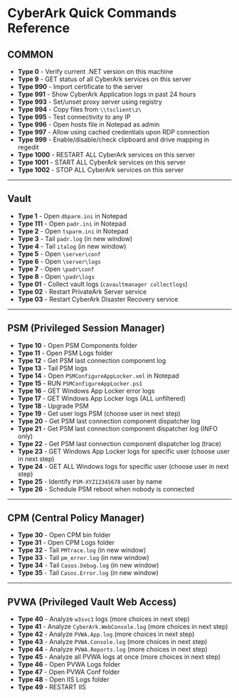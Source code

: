 # CyberArk Quick Commands Reference

## COMMON
- **Type 0** - Verify current .NET version on this machine  
- **Type 9** - GET status of all CyberArk services on this server  
- **Type 990** - Import certificate to the server  
- **Type 991** - Show CyberArk Application logs in past 24 hours  
- **Type 993** - Set/unset proxy server using registry  
- **Type 994** - Copy files from `\\tsclient\z\`  
- **Type 995** - Test connectivity to any IP  
- **Type 996** - Open hosts file in Notepad as admin  
- **Type 997** - Allow using cached credentials upon RDP connection  
- **Type 999** - Enable/disable/check clipboard and drive mapping in regedit  
- **Type 1000** - RESTART ALL CyberArk services on this server  
- **Type 1001** - START ALL CyberArk services on this server  
- **Type 1002** - STOP ALL CyberArk services on this server  

---

## Vault
- **Type 1** - Open `dbparm.ini` in Notepad  
- **Type 111** - Open `padr.ini` in Notepad  
- **Type 2** - Open `tsparm.ini` in Notepad  
- **Type 3** - Tail `padr.log` (in new window)  
- **Type 4** - Tail `italog` (in new window)  
- **Type 5** - Open `\server\conf`  
- **Type 6** - Open `\server\logs`  
- **Type 7** - Open `\padr\conf`  
- **Type 8** - Open `\padr\logs`  
- **Type 01** - Collect vault logs (`cavaultmanager collectlogs`)  
- **Type 02** - Restart PrivateArk Server service  
- **Type 03** - Restart CyberArk Disaster Recovery service  

---

## PSM (Privileged Session Manager)
- **Type 10** - Open PSM Components folder  
- **Type 11** - Open PSM Logs folder  
- **Type 12** - Get PSM last connection component log  
- **Type 13** - Tail PSM logs  
- **Type 14** - Open `PSMConfigureAppLocker.xml` in Notepad  
- **Type 15** - RUN `PSMConfigureAppLocker.ps1`  
- **Type 16** - GET Windows App Locker error logs  
- **Type 17** - GET Windows App Locker logs (ALL unfiltered)  
- **Type 18** - Upgrade PSM  
- **Type 19** - Get user logs PSM (choose user in next step)  
- **Type 20** - Get PSM last connection component dispatcher log  
- **Type 21** - Get PSM last connection component dispatcher log (INFO only)  
- **Type 22** - Get PSM last connection component dispatcher log (trace)  
- **Type 23** - GET Windows App Locker logs for specific user (choose user in next step)  
- **Type 24** - GET ALL Windows logs for specific user (choose user in next step)  
- **Type 25** - Identify `PSM-XYZ12345678` user by name  
- **Type 26** - Schedule PSM reboot when nobody is connected  

---

## CPM (Central Policy Manager)
- **Type 30** - Open CPM bin folder  
- **Type 31** - Open CPM Logs folder  
- **Type 32** - Tail `PMTrace.log` (in new window)  
- **Type 33** - Tail `pm_error.log` (in new window)  
- **Type 34** - Tail `Casos.Debug.log` (in new window)  
- **Type 35** - Tail `Casos.Error.log` (in new window)  

---

## PVWA (Privileged Vault Web Access)
- **Type 40** - Analyze `w3svc1` logs (more choices in next step)  
- **Type 41** - Analyze `CyberArk.WebConsole.log` (more choices in next step)  
- **Type 42** - Analyze `PVWA.App.log` (more choices in next step)  
- **Type 43** - Analyze `PVWA.Console.log` (more choices in next step)  
- **Type 44** - Analyze `PVWA.Reports.log` (more choices in next step)  
- **Type 45** - Analyze all PVWA logs at once (more choices in next step)  
- **Type 46** - Open PVWA Logs folder  
- **Type 47** - Open PVWA Conf folder  
- **Type 48** - Open IIS Logs folder  
- **Type 49** - RESTART IIS  
